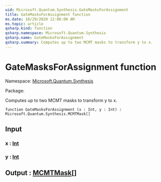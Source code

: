 ```yaml
---
uid: Microsoft.Quantum.Synthesis.GateMasksForAssignment
title: GateMasksForAssignment function
ms.date: 10/29/2020 12:00:00 AM
ms.topic: article
qsharp.kind: function
qsharp.namespace: Microsoft.Quantum.Synthesis
qsharp.name: GateMasksForAssignment
qsharp.summary: Computes up to two MCMT masks to transform y to x.
---
```


# GateMasksForAssignment function

Namespace: [Microsoft.Quantum.Synthesis](xref:Microsoft.Quantum.Synthesis)

Package: [](https://nuget.org/packages/)


Computes up to two MCMT masks to transform y to x.

```qsharp
function GateMasksForAssignment (x : Int, y : Int) : Microsoft.Quantum.Synthesis.MCMTMask[]
```


## Input

### x : [Int](xref:microsoft.quantum.lang-ref.int)




### y : [Int](xref:microsoft.quantum.lang-ref.int)





## Output : [MCMTMask](xref:Microsoft.Quantum.Synthesis.MCMTMask)[]

